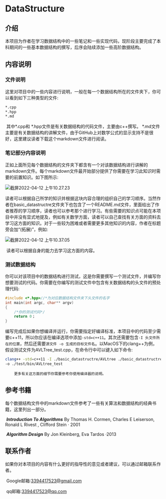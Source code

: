 # DataStructure 

## 介绍

​		本项目为作者在学习数据结构中的一些笔记和一些实现代码，现阶段主要完成了本科期间的一些基本数据结构的撰写，后序会陆续添加一些高阶数据结构。

## 内容说明

### 文件说明

​		这里对项目中的一些内容进行说明，一般在每一个数据结构所在的文件夹下，你可以看到如下三种类型的文件:

```sh
*.cpp
*.hpp
*.md
```

​		其中*.cpp和 *.hpp文件是有关数据结构的代码文件，主要由c++撰写。 *.md文件主要是有关数据结构的讲解文件，由于GitHub上对数学公式的显示支持不是很好，这里建议读者下载这个markdown文件进行阅读。

### 笔记部分内容说明

​		正如上面所见每个数据结构的文件夹下都含有一个对该数据结构进行讲解的markdown文件。每个markdown文件最开始部分提供了你需要在学习此知识时需要的前置知识。如下图所示:

![截屏2022-04-12 上午10.27.23](https://tva1.sinaimg.cn/large/e6c9d24egy1h16qan0fnhj213v0gj40d.jpg)

​		读者可以根据自己所学的知识并根据这块内容合理的组织自己的学习顺序。当然作者在basic_datastructre文件夹下也包含了一个README.md文件，里面给出了作者推荐的学习顺序，读者也可以参考那个进行学习。有些需要的知识点可能在本项目中并没有显式地提及，例如有关数学方面，读者可以自己查找有关方面的资料去学习这方面的知识。对于一些较为困难或者需要更多其他知识的内容，作者在标题旁会加“(拓展)”，例如:

![截屏2022-04-12 上午10.37.05](https://tva1.sinaimg.cn/large/e6c9d24egy1h16qkd98xzj20u301yq33.jpg)

​		读者可以根据自身的能力去学习这方面的内容。

### 测试数据结构

​		你可以对该项目中的数据结构进行测试，这是你需要撰写一个测试文件，并编写你想要测试的代码。你需要在你编写的测试文件中包含有关数据结构的头文件的预处理代码:

```c++
#include <*.hpp>//*为对应数据结构文件夹下头文件的名字
int main(int argc, char** argv)
{
  	/*你的测试代码*/
    return 0；
}
```

​		编写完成后如果你想编译并运行，你需要指定好编译标准，本项目中的代码至少需要c++11，所以你应该在编译选项中添加`-std=c++11`。其次还需要包含`-I 头文件所在的位置`，然后还需要`源文件 -o 生成的目标文件名`。以MacOS下的clang++为例，假设测试文件为AVLTree_test.cpp，在命令行中可以键入如下命令:

```sh
clang++ -std=c++11 -I ./basic_datastructre/AVLtree ./basic_datastructre/AVLtree/AVLTree.cpp ./test/AVLTree_test.cpp 
-o ./test/bin/AVLtree_test
```

 		更多有关这方面的细节你需要参考你使用编译器的说明。

## 参考书籍

​		每个数据结构文件中的markdown文件参考了一些有关算法和数据结构的经典书籍，这里列出一部分。

​		***Introduction To Algorithms*** By Thomas H. Cormen, Charles E Leiserson, Ronald L Rivest , Clifford Stein · 2001

​		***Algorithm Design*** By Jon Kleinberg, Eva Tardos ·2013

## 联系作者

​		如果你对本项目的内容有什么更好的指导性的意见或者建议，可以通过邮箱联系作者。

​		Google邮箱:3394417523@gmail.com

​		qq邮箱:3394417523@qq.com

